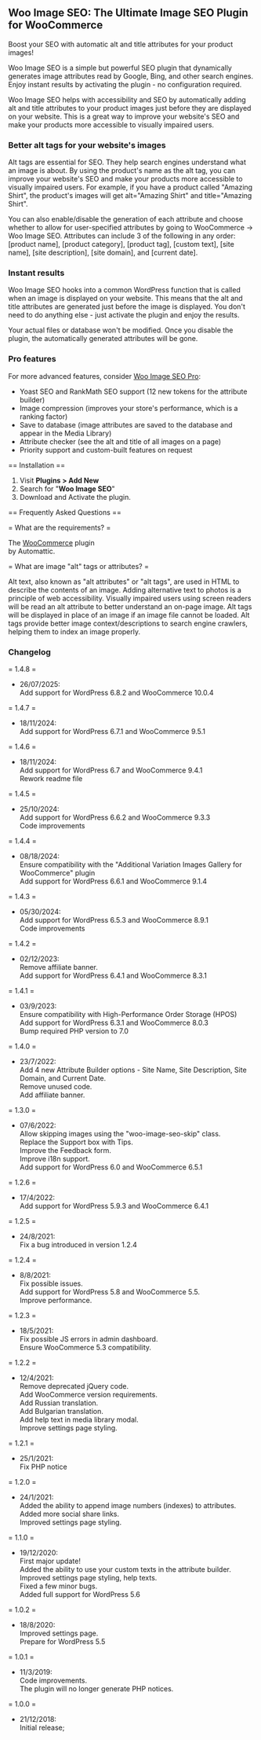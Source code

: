 ## Woo Image SEO: The Ultimate Image SEO Plugin for WooCommerce

Boost your SEO with automatic alt and title attributes for your product images!

Woo Image SEO is a simple but powerful SEO plugin that dynamically generates image attributes read by Google, Bing, and other search engines. Enjoy instant results by activating the plugin - no configuration required.

Woo Image SEO helps with accessibility and SEO by automatically adding alt and title attributes to your product images just before they are displayed on your website. This is a great way to improve your website's SEO and make your products more accessible to visually impaired users.

### Better alt tags for your website's images

Alt tags are essential for SEO. They help search engines understand what an image is about. By using the product's name as the alt tag, you can improve your website's SEO and make your products more accessible to visually impaired users. For example, if you have a product called "Amazing Shirt", the product's images will get alt="Amazing Shirt" and title="Amazing Shirt".

You can also enable/disable the generation of each attribute and choose whether to allow for user-specified attributes by going to WooCommerce -> Woo Image SEO. Attributes can include 3 of the following in any order: [product name], [product category], [product tag], [custom text], [site name], [site description], [site domain], and [current date].

### Instant results

Woo Image SEO hooks into a common WordPress function that is called when an image is displayed on your website. This means that the alt and title attributes are generated just before the image is displayed. You don't need to do anything else - just activate the plugin and enjoy the results.

Your actual files or database won't be modified. Once you disable the plugin, the automatically generated attributes will be gone.

### Pro features

For more advanced features, consider <a href="https://wooimageseo.com/#pro-features">Woo Image SEO Pro</a>:

- Yoast SEO and RankMath SEO support (12 new tokens for the attribute builder)
- Image compression (improves your store's performance, which is a ranking factor)
- Save to database (image attributes are saved to the database and appear in the Media Library)
- Attribute checker (see the alt and title of all images on a page)
- Priority support and custom-built features on request

== Installation ==

1. Visit <strong>Plugins > Add New</strong>
2. Search for "<strong>Woo Image SEO</strong>"
3. Download and Activate the plugin.

== Frequently Asked Questions ==

= What are the requirements? =

The <a href="https://wordpress.org/plugins/woocommerce/">WooCommerce</a> plugin<br /> by Automattic.

= What are image "alt" tags or attributes? =

Alt text, also known as "alt attributes" or "alt tags", are used in HTML to describe the contents of an image.
Adding alternative text to photos is a principle of web accessibility. Visually impaired users using screen readers will be read an alt attribute to better understand an on-page image.
Alt tags will be displayed in place of an image if an image file cannot be loaded.
Alt tags provide better image context/descriptions to search engine crawlers, helping them to index an image properly.

### Changelog

= 1.4.8 =
* 26/07/2025:  
  Add support for WordPress 6.8.2 and WooCommerce 10.0.4

= 1.4.7 =
* 18/11/2024:  
  Add support for WordPress 6.7.1 and WooCommerce 9.5.1

= 1.4.6 =
* 18/11/2024:  
  Add support for WordPress 6.7 and WooCommerce 9.4.1  
  Rework readme file

= 1.4.5 =
* 25/10/2024:  
  Add support for WordPress 6.6.2 and WooCommerce 9.3.3  
  Code improvements  

= 1.4.4 =
* 08/18/2024:  
  Ensure compatibility with the "Additional Variation Images Gallery for WooCommerce" plugin  
  Add support for WordPress 6.6.1 and WooCommerce 9.1.4

= 1.4.3 =
* 05/30/2024:  
  Add support for WordPress 6.5.3 and WooCommerce 8.9.1  
  Code improvements

= 1.4.2 =
* 02/12/2023:  
  Remove affiliate banner.  
  Add support for WordPress 6.4.1 and WooCommerce 8.3.1

= 1.4.1 =
* 03/9/2023:  
  Ensure compatibility with High-Performance Order Storage (HPOS)  
  Add support for WordPress 6.3.1 and WooCommerce 8.0.3  
  Bump required PHP version to 7.0

= 1.4.0 =
* 23/7/2022:  
  Add 4 new Attribute Builder options - Site Name, Site Description, Site Domain, and Current Date.  
  Remove unused code.  
  Add affiliate banner.

= 1.3.0 =
* 07/6/2022:  
  Allow skipping images using the "woo-image-seo-skip" class.  
  Replace the Support box with Tips.  
  Improve the Feedback form.  
  Improve i18n support.  
  Add support for WordPress 6.0 and WooCommerce 6.5.1

= 1.2.6 =
* 17/4/2022:  
  Add support for WordPress 5.9.3 and WooCommerce 6.4.1

= 1.2.5 =
* 24/8/2021:  
  Fix a bug introduced in version 1.2.4

= 1.2.4 =
* 8/8/2021:  
  Fix possible issues.  
  Add support for WordPress 5.8 and WooCommerce 5.5.  
  Improve performance.

= 1.2.3 =
* 18/5/2021:  
  Fix possible JS errors in admin dashboard.  
  Ensure WooCommerce 5.3 compatibility.

= 1.2.2 =
* 12/4/2021:  
  Remove deprecated jQuery code.  
  Add WooCommerce version requirements.  
  Add Russian translation.  
  Add Bulgarian translation.  
  Add help text in media library modal.  
  Improve settings page styling.

= 1.2.1 =
* 25/1/2021:  
  Fix PHP notice

= 1.2.0 =
* 24/1/2021:  
  Added the ability to append image numbers (indexes) to attributes.  
  Added more social share links.  
  Improved settings page styling.

= 1.1.0 =
* 19/12/2020:  
  First major update!  
  Added the ability to use your custom texts in the attribute builder.  
  Improved settings page styling, help texts.  
  Fixed a few minor bugs.  
  Added full support for WordPress 5.6

= 1.0.2 =
* 18/8/2020:  
  Improved settings page.  
  Prepare for WordPress 5.5

= 1.0.1 =
* 11/3/2019:  
  Code improvements.  
  The plugin will no longer generate PHP notices.

= 1.0.0 =
* 21/12/2018:  
  Initial release;
